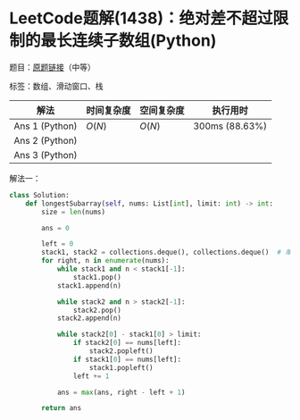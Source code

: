 # LeetCode题解(1438)：绝对差不超过限制的最长连续子数组(Python)

题目：[原题链接](https://leetcode-cn.com/problems/longest-continuous-subarray-with-absolute-diff-less-than-or-equal-to-limit/)（中等）

标签：数组、滑动窗口、栈

| 解法           | 时间复杂度 | 空间复杂度 | 执行用时       |
| -------------- | ---------- | ---------- | -------------- |
| Ans 1 (Python) | $O(N)$     | $O(N)$     | 300ms (88.63%) |
| Ans 2 (Python) |            |            |                |
| Ans 3 (Python) |            |            |                |

解法一：

```python
class Solution:
    def longestSubarray(self, nums: List[int], limit: int) -> int:
        size = len(nums)

        ans = 0

        left = 0
        stack1, stack2 = collections.deque(), collections.deque()  # 单调递增栈、单调递减栈
        for right, n in enumerate(nums):
            while stack1 and n < stack1[-1]:
                stack1.pop()
            stack1.append(n)

            while stack2 and n > stack2[-1]:
                stack2.pop()
            stack2.append(n)

            while stack2[0] - stack1[0] > limit:
                if stack2[0] == nums[left]:
                    stack2.popleft()
                if stack1[0] == nums[left]:
                    stack1.popleft()
                left += 1

            ans = max(ans, right - left + 1)

        return ans
```

